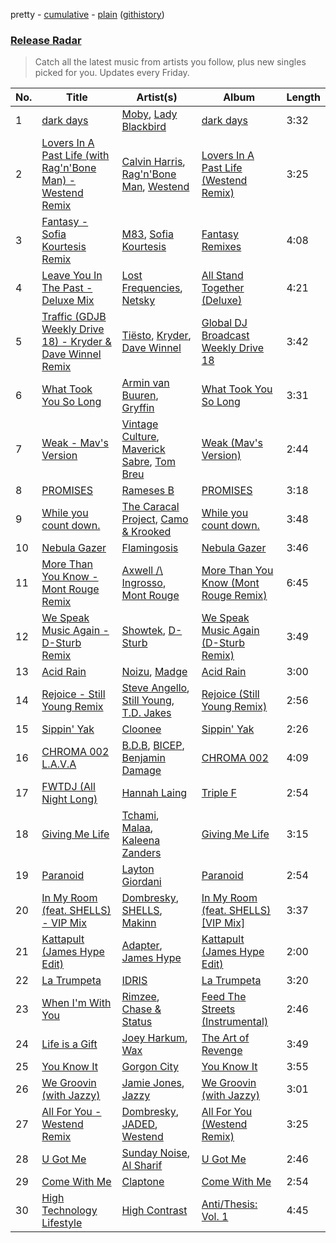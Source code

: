 pretty - [cumulative](/playlists/cumulative/Release%20Radar.md) - [plain](/playlists/plain/37i9dQZEVXbsudmxBFKW7G) ([githistory](https://github.githistory.xyz/vitokorn/spotify-playlist-archive/blob/master/playlists/plain/37i9dQZEVXbsudmxBFKW7G))
### [Release Radar](https://open.spotify.com/playlist/37i9dQZEVXbsudmxBFKW7G)

> Catch all the latest music from artists you follow, plus new singles picked for you. Updates every Friday.

| No. | Title | Artist(s) | Album | Length |
|---|---|---|---|---|
| 1 | [dark days](https://open.spotify.com/track/6tbsEeUjRCGhYllV6cEBGA) | [Moby](https://open.spotify.com/artist/3OsRAKCvk37zwYcnzRf5XF), [Lady Blackbird](https://open.spotify.com/artist/0CcvfJAMRa28MnCnujCdXQ) | [dark days](https://open.spotify.com/album/7aeoIg6BedCyjOQPP0Xatb) | 3:32 |
| 2 | [Lovers In A Past Life (with Rag'n'Bone Man) - Westend Remix](https://open.spotify.com/track/1mEsNYnNvLyG7enKUZ6l83) | [Calvin Harris](https://open.spotify.com/artist/7CajNmpbOovFoOoasH2HaY), [Rag'n'Bone Man](https://open.spotify.com/artist/4f9iBmdUOhQWeP7dcAn1pf), [Westend](https://open.spotify.com/artist/4epc3Bd0DOBA0kDywkRAsu) | [Lovers In A Past Life (Westend Remix)](https://open.spotify.com/album/4iIX8tATPedKUMG0dmsKMJ) | 3:25 |
| 3 | [Fantasy - Sofia Kourtesis Remix](https://open.spotify.com/track/3ETFK4bJe6LOJRuTnoR4Nl) | [M83](https://open.spotify.com/artist/63MQldklfxkjYDoUE4Tppz), [Sofia Kourtesis](https://open.spotify.com/artist/7wXTWO45lqpUejDkike0Gf) | [Fantasy Remixes](https://open.spotify.com/album/7KSknfmHoGrBd4pXYLxziO) | 4:08 |
| 4 | [Leave You In The Past - Deluxe Mix](https://open.spotify.com/track/4mRWfv84isuvVRvsfDxhQx) | [Lost Frequencies](https://open.spotify.com/artist/7f5Zgnp2spUuuzKplmRkt7), [Netsky](https://open.spotify.com/artist/5TgQ66WuWkoQ2xYxaSTnVP) | [All Stand Together (Deluxe)](https://open.spotify.com/album/7cBrKCUJFq7KgTLy4CJ6ST) | 4:21 |
| 5 | [Traffic (GDJB Weekly Drive 18) - Kryder & Dave Winnel Remix](https://open.spotify.com/track/752QCKUDLEYWhDA5PYJdPf) | [Tiësto](https://open.spotify.com/artist/2o5jDhtHVPhrJdv3cEQ99Z), [Kryder](https://open.spotify.com/artist/1xfLBmx0n8DQri9HxJsq9O), [Dave Winnel](https://open.spotify.com/artist/1K80Wcuuo13i28cVd68mxm) | [Global DJ Broadcast Weekly Drive 18](https://open.spotify.com/album/5QEMKAAroWsYaCQJaPO7nL) | 3:42 |
| 6 | [What Took You So Long](https://open.spotify.com/track/2YSWJU0HINhi24oH19ALo6) | [Armin van Buuren](https://open.spotify.com/artist/0SfsnGyD8FpIN4U4WCkBZ5), [Gryffin](https://open.spotify.com/artist/2ZRQcIgzPCVaT9XKhXZIzh) | [What Took You So Long](https://open.spotify.com/album/5BxLMz1DhF1yZNdeAlID3h) | 3:31 |
| 7 | [Weak - Mav's Version](https://open.spotify.com/track/3j6Zfk3H6v9IO6r48YdKVo) | [Vintage Culture](https://open.spotify.com/artist/28uJnu5EsrGml2tBd7y8ts), [Maverick Sabre](https://open.spotify.com/artist/0ukgrNYk51TkMQr0f2Br4Q), [Tom Breu](https://open.spotify.com/artist/4Y4jZlaPkgIlzMp6kmcr9h) | [Weak (Mav's Version)](https://open.spotify.com/album/56v6sdACC0SuLiSvtsilLN) | 2:44 |
| 8 | [PROMISES](https://open.spotify.com/track/6Ies47NhRu0CXcezscFT7r) | [Rameses B](https://open.spotify.com/artist/06EfEcjc0vdvI6VNL0soIO) | [PROMISES](https://open.spotify.com/album/2MEVUTDZ7H1gOxzdfGv5zt) | 3:18 |
| 9 | [While you count down.](https://open.spotify.com/track/2GTBThIhxFWnSNpvLr1HHu) | [The Caracal Project](https://open.spotify.com/artist/1m3Z3kHjeDDFzKNWqvTlYN), [Camo & Krooked](https://open.spotify.com/artist/2N8IPNZTiNo3nj4mreOlHU) | [While you count down.](https://open.spotify.com/album/2QKUud4s4gd5NoX6VD8suA) | 3:48 |
| 10 | [Nebula Gazer](https://open.spotify.com/track/7e2AxggswjeJd2hlqPeNqw) | [Flamingosis](https://open.spotify.com/artist/75cW8FFekyCjj0mfZM1Gfb) | [Nebula Gazer](https://open.spotify.com/album/6ZplHdnrLYmdlKYTQhQM8s) | 3:46 |
| 11 | [More Than You Know - Mont Rouge Remix](https://open.spotify.com/track/2F8eiUxSGMbRYr62P27XI9) | [Axwell /\ Ingrosso](https://open.spotify.com/artist/2XnBwblw31dfGnspMIwgWz), [Mont Rouge](https://open.spotify.com/artist/29Spoit35xez115MTLfMB4) | [More Than You Know (Mont Rouge Remix)](https://open.spotify.com/album/2xcHnccKBW1goMln303boT) | 6:45 |
| 12 | [We Speak Music Again - D-Sturb Remix](https://open.spotify.com/track/5bE5cLgGy8kinJEBGgWlFi) | [Showtek](https://open.spotify.com/artist/3gk0OYeLFWYupGFRHqLSR7), [D-Sturb](https://open.spotify.com/artist/7E6DrjKJieOdJKO8mbwCMO) | [We Speak Music Again (D-Sturb Remix)](https://open.spotify.com/album/6NmqC1DQHYXVf5huDWigxU) | 3:49 |
| 13 | [Acid Rain](https://open.spotify.com/track/3xW5rSnwELfR2VnkOpngqK) | [Noizu](https://open.spotify.com/artist/3VRyybsQu0MDG0F2LBxnv7), [Madge](https://open.spotify.com/artist/2StukZYqvy5IZmVestMrWo) | [Acid Rain](https://open.spotify.com/album/0SWKBsotIgXTd3ekDpRUdC) | 3:00 |
| 14 | [Rejoice - Still Young Remix](https://open.spotify.com/track/0J8goRz3y6mEGoBAjeWKB0) | [Steve Angello](https://open.spotify.com/artist/4FqPRilb0Ja0TKG3RS3y4s), [Still Young](https://open.spotify.com/artist/36OHRfWvgcTohhk0st9VC4), [T.D. Jakes](https://open.spotify.com/artist/53Cxnl7U1E9SQ69saQefr0) | [Rejoice (Still Young Remix)](https://open.spotify.com/album/2fMERj1Jb8DNU0SNSkTOgk) | 2:56 |
| 15 | [Sippin' Yak](https://open.spotify.com/track/1LldihpfcYdxAnCigKijW2) | [Cloonee](https://open.spotify.com/artist/7MdlXmq2HViAJWo9cf30sR) | [Sippin' Yak](https://open.spotify.com/album/4BUST0vfVrEIgGszjVd9JD) | 2:26 |
| 16 | [CHROMA 002 L.A.V.A](https://open.spotify.com/track/53U1tJGUPNaTUfOqoAsbVx) | [B.D.B](https://open.spotify.com/artist/6sXF3naVGIqO5axr7EVgPi), [BICEP](https://open.spotify.com/artist/73A3bLnfnz5BoQjb4gNCga), [Benjamin Damage](https://open.spotify.com/artist/4erUkZEVS1jXi5kwEtNvjT) | [CHROMA 002](https://open.spotify.com/album/1iWBYSVDon9oIE7Tn4M0mw) | 4:09 |
| 17 | [FWTDJ (All Night Long)](https://open.spotify.com/track/34Xi5GDOHIQu0xebSzvArx) | [Hannah Laing](https://open.spotify.com/artist/1QEd635szhierW6gzRiS1o) | [Triple F](https://open.spotify.com/album/2MJZVIvc14YSuFze66w5Vw) | 2:54 |
| 18 | [Giving Me Life](https://open.spotify.com/track/2Je7t8J1MrumV3ClyIRm9N) | [Tchami](https://open.spotify.com/artist/1KpCi9BOfviCVhmpI4G2sY), [Malaa](https://open.spotify.com/artist/7w1eTNePApzDk8XtgykCPS), [Kaleena Zanders](https://open.spotify.com/artist/0Sz2jslaxjcw2VM5zYh2jK) | [Giving Me Life](https://open.spotify.com/album/4kdnp2y5xRXsv3jZXPMCnq) | 3:15 |
| 19 | [Paranoid](https://open.spotify.com/track/7MriQOSzV5A9qvD2qWHah5) | [Layton Giordani](https://open.spotify.com/artist/7mC3RkNNTV6p2j9w4F8Ip4) | [Paranoid](https://open.spotify.com/album/7tjjNI3iFSjbkBqcS8NyVp) | 2:54 |
| 20 | [In My Room (feat. SHELLS) - VIP Mix](https://open.spotify.com/track/2OpDTFrJynSuKEpvknfBDZ) | [Dombresky](https://open.spotify.com/artist/2GVtgxcx7jg5xVCZsIHSGN), [SHELLS](https://open.spotify.com/artist/1ZwuShKjJItDJez0aDCsxN), [Makinn](https://open.spotify.com/artist/2tQB0sChe2NDspvNLXUv8B) | [In My Room (feat. SHELLS) [VIP Mix]](https://open.spotify.com/album/0Gd6LagIoj4kVJTCVuu8oC) | 3:37 |
| 21 | [Kattapult (James Hype Edit)](https://open.spotify.com/track/1bq0odxoXVY7pJbwk6uLcD) | [Adapter](https://open.spotify.com/artist/4EGRFrnmprB7ikY7EmTQ7V), [James Hype](https://open.spotify.com/artist/43BxCL6t4c73BQnIJtry5v) | [Kattapult (James Hype Edit)](https://open.spotify.com/album/2ZdEIUcfJ6sf61XlDysSiz) | 2:00 |
| 22 | [La Trumpeta](https://open.spotify.com/track/0c1dC4GXVKdyU6AakBrYKw) | [IDRIS](https://open.spotify.com/artist/0Dc2rdPzleezxhvQhQbXuS) | [La Trumpeta](https://open.spotify.com/album/1FKabhcumxfcWsrtsekyXd) | 3:20 |
| 23 | [When I'm With You](https://open.spotify.com/track/2BW2AYVQUnbVcOiPX1wM1E) | [Rimzee](https://open.spotify.com/artist/65QlWmtWjcK3CPBung0ATT), [Chase & Status](https://open.spotify.com/artist/3jNkaOXasoc7RsxdchvEVq) | [Feed The Streets (Instrumental)](https://open.spotify.com/album/4jJ1uy8TAmPPJuFamm2G8G) | 2:46 |
| 24 | [Life is a Gift](https://open.spotify.com/track/17RAIUKsifuck1h3AUBjNx) | [Joey Harkum](https://open.spotify.com/artist/72SpvqbeEYsAqZddWryI0m), [Wax](https://open.spotify.com/artist/36kzCQhGfJzrLuZzrHweNV) | [The Art of Revenge](https://open.spotify.com/album/0dIGJZwyNxvZ2tCG0WXqny) | 3:49 |
| 25 | [You Know It](https://open.spotify.com/track/64Kw68jjKqqYK5hQrCkrVT) | [Gorgon City](https://open.spotify.com/artist/4VNQWV2y1E97Eqo2D5UTjx) | [You Know It](https://open.spotify.com/album/1pQyujwr8WMM8nXV21a5tY) | 3:55 |
| 26 | [We Groovin (with Jazzy)](https://open.spotify.com/track/6LiuMpZjyjjuXFP5Ljo9bv) | [Jamie Jones](https://open.spotify.com/artist/4admDxmnri5Zco0xYrJ0ji), [Jazzy](https://open.spotify.com/artist/7zAAwgV5Wqmvpb4GzvlRkP) | [We Groovin (with Jazzy)](https://open.spotify.com/album/21mqL1eOj7aRJQUwOQakcH) | 3:01 |
| 27 | [All For You - Westend Remix](https://open.spotify.com/track/2bR5Zu8IgFhhIlBXvpXeKG) | [Dombresky](https://open.spotify.com/artist/2GVtgxcx7jg5xVCZsIHSGN), [JADED](https://open.spotify.com/artist/6tCJN1fQNdFCEaOa8Da9Wf), [Westend](https://open.spotify.com/artist/4epc3Bd0DOBA0kDywkRAsu) | [All For You (Westend Remix)](https://open.spotify.com/album/6KuG6NkDcJ3sk3t3Nchu9Z) | 3:25 |
| 28 | [U Got Me](https://open.spotify.com/track/0ZSfGDrsMv4E84mkmHUrHl) | [Sunday Noise](https://open.spotify.com/artist/7GIGyQw9goHVF0MRV4bGRY), [Al Sharif](https://open.spotify.com/artist/5Hl2ucCwmVgcgWJz710BlK) | [U Got Me](https://open.spotify.com/album/0BFHfT1pvE3ChfmwPFiETF) | 2:46 |
| 29 | [Come With Me](https://open.spotify.com/track/1MGsikUV7Y0q4Yr1rju8xz) | [Claptone](https://open.spotify.com/artist/4mncDFjVLUa3s025Tct3Ry) | [Come With Me](https://open.spotify.com/album/0YYKgJkUYIzyr07rUSgaia) | 2:54 |
| 30 | [High Technology Lifestyle](https://open.spotify.com/track/04wsImzICZ4aTuVWu6PydJ) | [High Contrast](https://open.spotify.com/artist/0bxHci3JIhhKA53n8rH3tT) | [Anti/Thesis: Vol. 1](https://open.spotify.com/album/1vsiY6kqGkawvALlipzZqq) | 4:45 |